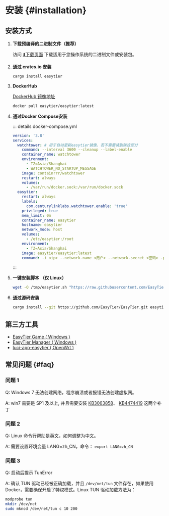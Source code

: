 # 安装 {#installation}

## 安装方式

1. **下载预编译的二进制文件（推荐）**

   访问 [⬇️下载页面](./download) 下载适用于您操作系统的二进制文件或安装包。

2. **通过 crates.io 安装**

   ```sh [cargo]
   cargo install easytier
   ```

3. **DockerHub**

   [DockerHub 镜像地址](https://hub.docker.com/layers/easytier/easytier)

   ```sh [docker]
   docker pull easytier/easytier:latest
   ```

4. **通过Docker Compose安装**

   ::: details docker-compose.yml

   ```yaml [docker-compose.yml]
   version: '3.8'
   services:
     watchtower: # 用于自动更新easytier镜像，若不需要请删除这部分
       command: --interval 3600 --cleanup --label-enable
       container_name: watchtower
       environment:
         - TZ=Asia/Shanghai
         - WATCHTOWER_NO_STARTUP_MESSAGE
       image: containrrr/watchtower
       restart: always
       volumes:
         - /var/run/docker.sock:/var/run/docker.sock
     easytier:
       restart: always
       labels:
         com.centurylinklabs.watchtower.enable: 'true'
       privileged: true
       mem_limit: 0m
       container_name: easytier
       hostname: easytier
       network_mode: host
       volumes:
         - /etc/easytier:/root
       environment:
         - TZ=Asia/Shanghai
       image: easytier/easytier:latest
       command: -i <ip> --network-name <用户> --network-secret <密码> -p tcp://<服务器地址>:11010
   ```

   :::

5. **一键安装脚本 （仅 Linux）**

   ```bash
   wget -O /tmp/easytier.sh "https://raw.githubusercontent.com/EasyTier/EasyTier/main/script/install.sh" && bash /tmp/easytier.sh install
   ```

6. **通过源码安装**

   ```sh [cargo]
   cargo install --git https://github.com/EasyTier/EasyTier.git easytier
   ```

## 第三方工具

- [EasyTier Game ( Windows )](/guide/gui/easytier-game)
- [EasyTier Manager ( Windows )](/guide/gui/easytier-manager)
- [luci-app-easytier ( OpenWrt )](https://github.com/EasyTier/luci-app-easytier)

## 常见问题 {#faq}

### 问题 1

Q: Windows 7 无法创建网络，程序崩溃或者报错无法创建虚拟网。

A: win7 需要是 SP1 及以上, 并且需要安装 [KB3063858](https://www.microsoft.com/en-us/download/details.aspx?id=47409)、 [KB4474419](https://www.catalog.update.microsoft.com/search.aspx?q=KB4474419) 这两个补丁

### 问题 2

Q: Linux 命令行帮助是英文，如何调整为中文。

A: 需要设置环境变量 LANG=zh_CN，命令： `export LANG=zh_CN`

### 问题 3

Q: 启动后提示 TunError

A: 确认 TUN 驱动已经被正确加载，并且 `/dev/net/tun` 文件存在，如果使用 Docker，需要确保开启了特权模式。Linux TUN 驱动加载方法为：

```bash
modprobe tun
mkdir /dev/net
sudo mknod /dev/net/tun c 10 200
```
